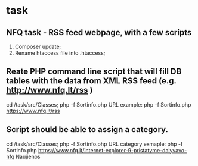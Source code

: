 # task
NFQ task - RSS feed webpage, with a few scripts
-

1. Composer update;
2. Rename htaccess file into .htaccess;


Reate PHP command line script that will fill DB tables with the data from XML RSS feed (e.g. http://www.nfq.lt/rss )
-
cd /task/src/Classes;
php -f Sortinfo.php URL
example:
php -f Sortinfo.php https://www.nfq.lt/rss

Script should be able to assign a category.
-
cd /task/src/Classes;
php -f Sortinfo.php URL category
exmaple:
php -f Sortinfo.php https://www.nfq.lt/internet-explorer-9-pristatyme-dalyvavo-nfq Naujienos
